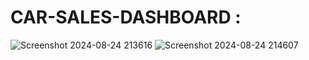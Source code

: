 # CAR-SALES-DASHBOARD :

![Screenshot 2024-08-24 213616](https://github.com/user-attachments/assets/c419f4df-8f8a-43a4-b861-f7d9f698b9cb)
![Screenshot 2024-08-24 214607](https://github.com/user-attachments/assets/b6960097-cffe-4b4a-a763-c885256116ed)
